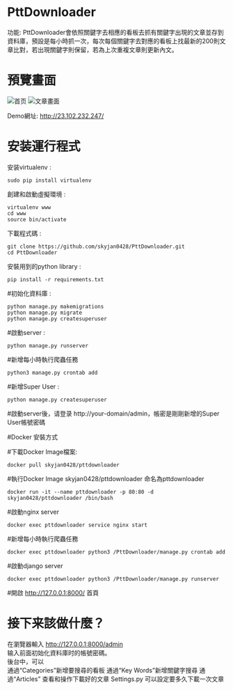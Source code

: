 # PttDownloader
功能: PttDownloader會依照關鍵字去相應的看板去抓有關鍵字出現的文章並存到資料庫，預設是每小時抓一次，每次每個關鍵字去對應的看板上找最新的200則文章比對，若出現關鍵字則保留，若為上次重複文章則更新內文。

# 預覽畫面
![首页](https://github.com/skyjan0428/PttDownloader/blob/master/static/images/home.png)
![文章畫面](https://github.com/skyjan0428/PttDownloader/blob/master/static/images/article_content.png)

Demo網址: http://23.102.232.247/

# 安装運行程式
安装virtualenv :

    sudo pip install virtualenv

創建和啟動虛擬環境 :

    virtualenv www
    cd www
    source bin/activate

下載程式碼 :
    
    git clone https://github.com/skyjan0428/PttDownloader.git
    cd PttDownloader

安裝用到的python library :

    pip install -r requirements.txt



#初始化資料庫 :

    python manage.py makemigrations
    python manage.py migrate
    python manage.py createsuperuser
    
#啟動server :
    
    python manage.py runserver
    
#新增每小時執行爬蟲任務

    python3 manage.py crontab add

#新增Super User :
   
    python manage.py createsuperuser
    

	
#啟動server後，请登录 http://your-domain/admin，帳密是剛剛新增的Super User帳號密碼                   



#Docker 安裝方式

#下載Docker Image檔案:

    docker pull skyjan0428/pttdownloader

#執行Docker Image skyjan0428/pttdownloader 命名為pttdownloader

    docker run -it --name pttdownloader -p 80:80 -d skyjan0428/pttdownloader /bin/bash

#啟動nginx server

    docker exec pttdownloader service nginx start

#新增每小時執行爬蟲任務

    docker exec pttdownloader python3 /PttDownloader/manage.py crontab add

#啟動django server

    docker exec pttdownloader python3 /PttDownloader/manage.py runserver

#開啟 http://127.0.0.1:8000/ 首頁



# 接下来該做什麼？
在瀏覽器輸入 http://127.0.0.1:8000/admin  
输入前面初始化資料庫时的帳號密碼。  
後台中，可以  
通過“Categories”新增要搜尋的看板
通過“Key Words”新增關鍵字搜尋
通過“Articles” 查看和操作下載好的文章
Settings.py 可以設定要多久下載一次文章



